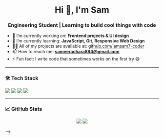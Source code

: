 <h1 align="center">Hi 👋, I'm Sam</h1>
<h3 align="center">Engineering Student | Learning to build cool things with code</h3>

- 🔭 I’m currently working on: **Frontend projects & UI design**
- 🌱 I’m currently learning: **JavaScript, Git, Responsive Web Design**
- 👨‍💻 All of my projects are available at: [github.com/iamsam7-coder](https://github.com/iamsam7-coder)
- 📫 How to reach me: **sameerachara894@gmail.com**
- ⚡ Fun fact: I write code that sometimes works on the first try 😄

---

### 🛠️ Tech Stack
<img src="https://img.shields.io/badge/HTML5-E34F26?style=for-the-badge&logo=html5&logoColor=white" />
<img src="https://img.shields.io/badge/CSS3-1572B6?style=for-the-badge&logo=css3&logoColor=white" />
<img src="https://img.shields.io/badge/JavaScript-F7DF1E?style=for-the-badge&logo=javascript&logoColor=black" />
<img src="https://img.shields.io/badge/Git-F05032?style=for-the-badge&logo=git&logoColor=white" />

---

### 📈 GitHub Stats
<p align="center">
  <img src="https://github-readme-stats.vercel.app/api?username=iamsam7-coder&show_icons=true&theme=tokyonight" />
  <img src="https://github-readme-stats.vercel.app/api/top-langs/?username=iamsam7-coder&layout=compact&theme=tokyonight" />
</p>



-->
